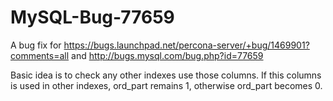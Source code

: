 # MySQL-Bug-77659

A bug fix for 
https://bugs.launchpad.net/percona-server/+bug/1469901?comments=all
and 
http://bugs.mysql.com/bug.php?id=77659

Basic idea is to check any other indexes use those columns. If this columns is used in other indexes, ord_part remains 1, otherwise ord_part becomes 0.